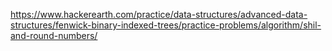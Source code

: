 https://www.hackerearth.com/practice/data-structures/advanced-data-structures/fenwick-binary-indexed-trees/practice-problems/algorithm/shil-and-round-numbers/
